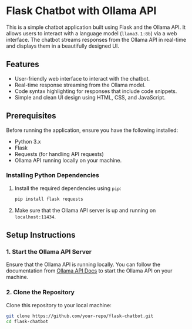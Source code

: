# Flask Chatbot with Ollama API

This is a simple chatbot application built using Flask and the Ollama API. It allows users to interact with a language model (`llama3.1:8b`) via a web interface. The chatbot streams responses from the Ollama API in real-time and displays them in a beautifully designed UI.

## Features

- User-friendly web interface to interact with the chatbot.
- Real-time response streaming from the Ollama model.
- Code syntax highlighting for responses that include code snippets.
- Simple and clean UI design using HTML, CSS, and JavaScript.

## Prerequisites

Before running the application, ensure you have the following installed:

- Python 3.x
- Flask
- Requests (for handling API requests)
- Ollama API running locally on your machine.

### Installing Python Dependencies

1. Install the required dependencies using `pip`:

    ```bash
    pip install flask requests
    ```

2. Make sure that the Ollama API server is up and running on `localhost:11434`.

## Setup Instructions

### 1. Start the Ollama API Server

Ensure that the Ollama API is running locally. You can follow the documentation from [Ollama API Docs](https://github.com/ollama/ollama/blob/main/docs/api.md) to start the Ollama API on your machine.

### 2. Clone the Repository

Clone this repository to your local machine:

```bash
git clone https://github.com/your-repo/flask-chatbot.git
cd flask-chatbot
```
